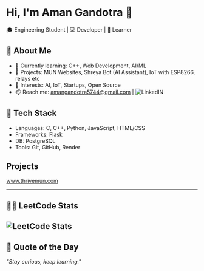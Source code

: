 # Hi, I'm Aman Gandotra 👋

🎓 Engineering Student | 💻 Developer | 🧠 Learner

## 🚀 About Me
- 🌱 Currently learning: C++, Web Development, AI/ML
- 💼 Projects: MUN Websites, Shreya Bot (AI Assistant), IoT with ESP8266, relays etc
- 🔭 Interests: AI, IoT, Startups, Open Source
- 📫 Reach me: amangandotra5744@gmail.com | ![LinkedIN](https://linkedin.com/in/amangandotra)

## 🧰 Tech Stack
- Languages: C, C++, Python, JavaScript, HTML/CSS
- Frameworks: Flask
- DB: PostgreSQL
- Tools: Git, GitHub, Render

## Projects
www.thrivemun.com

---
<h2>👨‍💻 LeetCode Stats</h2>

![LeetCode Stats](https://leetcard.jacoblin.cool/AmanGandotra?theme=dark&font=Allerta%20Stencil&ext=heatmap)
---

<h2>💬 Quote of the Day</h2>

_"Stay curious, keep learning."_

